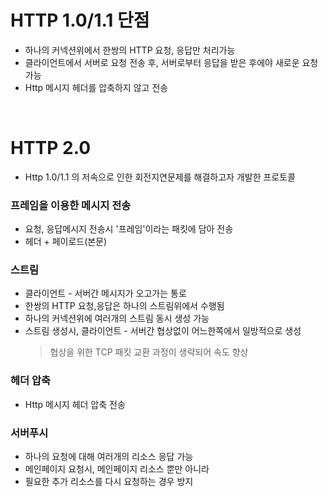 # HTTP 1.0/1.1 단점
* 하나의 커넥션위에서 한쌍의 HTTP 요청, 응답만 처리가능
* 클라이언트에서 서버로 요청 전송 후, 서버로부터 응답을 받은 후에야 새로운 요청 가능
* Http 메시지 헤더를 압축하지 않고 전송

<br>

# HTTP 2.0
* Http 1.0/1.1 의 저속으로 인한 회전지연문제를 해결하고자 개발한 프로토콜
### 프레임을 이용한 메시지 전송
* 요청, 응답메시지 전송시 '프레임'이라는 패킷에 담아 전송
* 헤더 + 페이로드(본문)

### 스트림
* 클라이언트 - 서버간 메시지가 오고가는 통로
* 한쌍의 HTTP 요청,응답은 하나의 스트림위에서 수행됨
* 하나의 커넥션위에 여러개의 스트림 동시 생성 가능
* 스트림 생성시, 클라이언트 - 서버간 협상없이 어느한쪽에서 일방적으로 생성
   > 협상을 위한 TCP 패킷 교환 과정이 생략되어 속도 향상

### 헤더 압축
* Http 메시지 헤더 압축 전송

### 서버푸시
* 하나의 요청에 대해 여러개의 리소스 응답 가능
* 메인페이지 요청시, 메인페이지 리소스 뿐만 아니라 
* 필요한 추가 리소스를 다시 요청하는 경우 방지
<!--stackedit_data:
eyJoaXN0b3J5IjpbLTEwNjYzMTM0NjBdfQ==
-->
